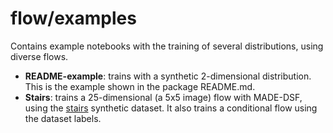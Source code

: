# flow/examples

Contains example notebooks with the training of several distributions, using diverse flows.

* **README-example**: trains with a synthetic 2-dimensional distribution. 
	This is the example shown in the package README.md.
* **Stairs**: trains a 25-dimensional (a 5x5 image) flow with MADE-DSF,
	using the [stairs](datasets/stairs.py) synthetic dataset.
	It also trains a conditional flow using the dataset labels.